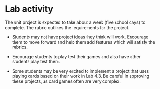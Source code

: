 # Lab activity

The unit project is expected to take about a week (five school days) to complete. The rubric outlines the requirements for the project.

- Students may not have project ideas they think will work. Encourage them to move forward and help them add features which will satisfy the rubrics.
- Encourage students to play test their games and also have other students play test them.
  
- Some students may be very excited to implement a project that uses playing cards based on their work in Lab 4.3. Be careful in approving these projects, as card games often are very complex.
